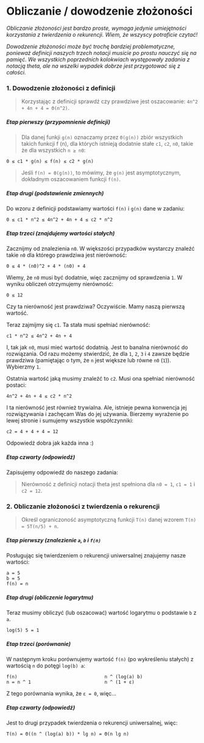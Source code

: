# Obliczanie / dowodzenie złożoności

*Obliczanie złożoności jest bardzo proste, wymaga jedynie umiejętności korzystania z twierdzenia o rekurencji. Wiem, że wszyscy potraficie czytać!*

*Dowodzenie złożoności może być trochę bardziej problematyczne, ponieważ definicji naszych trzech notacji musicie po prostu nauczyć się na pamięć. We wszystkich poprzednich kolokwiach występowały zadania z notacją theta, ale na wszelki wypadek dobrze jest przygotować się z całości.*

### 1. Dowodzenie złożoności z definicji

> Korzystając z definicji sprawdź czy prawdziwe jest oszacowanie: `4n^2 + 4n + 4 = Θ(n^2)`.

##### Etap pierwszy (przypomnienie definicji)

> Dla danej funkji `g(n)` oznaczamy przez `Θ(g(n))` zbiór wszystkich takich funkcji f (n), dla których istnieją dodatnie stałe `c1`, `c2`, `n0`, takie że dla wszystkich `n ≥ n0`:
```
0 ≤ c1 * g(n) ≤ f(n) ≤ c2 * g(n)
```

> Jeśli `f(n) = Θ(g(n))`, to mówimy, że `g(n)` jest asymptotycznym, dokładnym oszacowaniem funkcji `f(n)`.

##### Etap drugi (podstawienie zmiennych)

Do wzoru z definicji podstawiamy wartości `f(n)` i `g(n)` dane w zadaniu:

```
0 ≤ c1 * n^2 ≤ 4n^2 + 4n + 4 ≤ c2 * n^2
```

##### Etap trzeci (znajdujemy wartości stałych)

Zacznijmy od znalezienia `n0`. W większości przypadków wystarczy znaleźć takie `n0` dla którego prawdziwa jest nierówność:

```
0 ≤ 4 * (n0)^2 + 4 * (n0) + 4
```

Wiemy, że `n0` musi być dodatnie, więc zacznijmy od sprawdzenia `1`. W wyniku obliczeń otrzymujemy nierówność:

```
0 ≤ 12
```

Czy ta nierówność jest prawdziwa? Oczywiście. Mamy naszą pierwszą wartość.

Teraz zajmijmy się `c1`. Ta stała musi spełniać nierówność:

```
c1 * n^2 ≤ 4n^2 + 4n + 4
```

I, tak jak `n0`, musi mieć wartość dodatnią. Jest to banalna nierówność do rozwiązania. Od razu możemy stwierdzić, że dla `1`, `2`, `3` i `4` zawsze będzie prawdziwa (pamiętając o tym, że `n` jest większe lub równe `n0` (`1`)). Wybierzmy `1`.

Ostatnia wartość jaką musimy znaleźć to `c2`. Musi ona spełniać nierówność postaci:

```
4n^2 + 4n + 4 ≤ c2 * n^2
```

I ta nierówność jest również trywialna. Ale, istnieje pewna konwencja jej rozwiązywania i zachęcam Was do jej używania. Bierzemy wyrażenie po lewej stronie i sumujemy wszystkie współczynniki:

```
c2 = 4 + 4 + 4 = 12
```

Odpowiedź dobra jak każda inna :)

##### Etap czwarty (odpowiedź)

Zapisujemy odpowiedź do naszego zadania:

> Nierówność z definicji notacji theta jest spełniona dla `n0 = 1`, `c1 = 1` i `c2 = 12`.

### 2. Obliczanie złożoności z twierdzenia o rekurencji

> Określ ograniczoność asymptotyczną funkcji `T(n)` danej wzorem `T(n) = 5T(n/5) + n`.

##### Etap pierwszy (znalezienie `a`, `b` i `f(n)`

Posługując się twierdzeniem o rekurencji uniwersalnej znajujemy nasze wartości:

```
a = 5
b = 5
f(n) = n
```

##### Etap drugi (obliczenie logarytmu)

Teraz musimy obliczyć (lub oszacować) wartość logarytmu o podstawie `b` z `a`.

```
log(5) 5 = 1
```

##### Etap trzeci (porównanie)

W następnym kroku porównujemy wartość `f(n)` (po wykreśleniu stałych) z wartością `n` do potęgi `log(b) a`:

```
f(n)                                n ^ (log(a) b)
n = n ^ 1                           n ^ (1 + ε)
```

Z tego porównania wynika, że `ε = 0`, więc...

##### Etap czwarty (odpowiedź)

Jest to drugi przypadek twierdzenia o rekurencji uniwersalnej, więc:

```
T(n) = Θ((n ^ (log(a) b)) * lg n) = Θ(n lg n)
```
